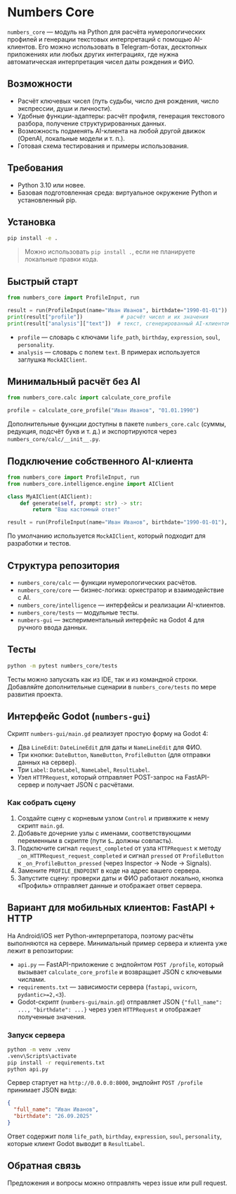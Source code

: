 ﻿# Numbers Core

`numbers_core` — модуль на Python для расчёта нумерологических профилей и генерации текстовых интерпретаций с помощью AI-клиентов. Его можно использовать в Telegram-ботах, десктопных приложениях или любых других интеграциях, где нужна автоматическая интерпретация чисел даты рождения и ФИО.

## Возможности

- Расчёт ключевых чисел (путь судьбы, число дня рождения, число экспрессии, души и личности).
- Удобные функции-адаптеры: расчёт профиля, генерация текстового разбора, получение структурированных данных.
- Возможность подменять AI-клиента на любой другой движок (OpenAI, локальные модели и т. п.).
- Готовая схема тестирования и примеры использования.

## Требования

- Python 3.10 или новее.
- Базовая подготовленная среда: виртуальное окружение Python и установленный pip.

## Установка

```bash
pip install -e .
```

> Можно использовать `pip install .`, если не планируете локальные правки кода.

## Быстрый старт

```python
from numbers_core import ProfileInput, run

result = run(ProfileInput(name="Иван Иванов", birthdate="1990-01-01"))
print(result["profile"])            # расчёт чисел и их значения
print(result["analysis"]["text"])  # текст, сгенерированный AI-клиентом
```

- `profile` — словарь с ключами `life_path`, `birthday`, `expression`, `soul`, `personality`.
- `analysis` — словарь с полем `text`. В примерах используется заглушка `MockAIClient`.

## Минимальный расчёт без AI

```python
from numbers_core.calc import calculate_core_profile

profile = calculate_core_profile("Иван Иванов", "01.01.1990")
```

Дополнительные функции доступны в пакете `numbers_core.calc` (суммы, редукция, подсчёт букв и т. д.) и экспортируются через `numbers_core/calc/__init__.py`.

## Подключение собственного AI-клиента

```python
from numbers_core import ProfileInput, run
from numbers_core.intelligence.engine import AIClient

class MyAIClient(AIClient):
    def generate(self, prompt: str) -> str:
        return "Ваш кастомный ответ"

result = run(ProfileInput(name="Иван Иванов", birthdate="1990-01-01"), ai=MyAIClient())
```

По умолчанию используется `MockAIClient`, который подходит для разработки и тестов.

## Структура репозитория

- `numbers_core/calc` — функции нумерологических расчётов.
- `numbers_core/core` — бизнес-логика: оркестратор и взаимодействие с AI.
- `numbers_core/intelligence` — интерфейсы и реализации AI-клиентов.
- `numbers_core/tests` — модульные тесты.
- `numbers-gui` — экспериментальный интерфейс на Godot 4 для ручного ввода данных.

## Тесты

```bash
python -m pytest numbers_core/tests
```

Тесты можно запускать как из IDE, так и из командной строки. Добавляйте дополнительные сценарии в `numbers_core/tests` по мере развития проекта.

## Интерфейс Godot (`numbers-gui`)

Скрипт `numbers-gui/main.gd` реализует простую форму на Godot 4:

- Два `LineEdit`: `DateLineEdit` для даты и `NameLineEdit` для ФИО.
- Три кнопки: `DateButton`, `NameButton`, `ProfileButton` (для отправки данных на сервер).
- Три `Label`: `DateLabel`, `NameLabel`, `ResultLabel`.
- Узел `HTTPRequest`, который отправляет POST-запрос на FastAPI-сервер и получает JSON с расчётами.

### Как собрать сцену

1. Создайте сцену с корневым узлом `Control` и привяжите к нему скрипт `main.gd`.
2. Добавьте дочерние узлы с именами, соответствующими переменным в скрипте (пути `$…` должны совпасть).
3. Подключите сигнал `request_completed` от узла `HTTPRequest` к методу `_on_HTTPRequest_request_completed` и сигнал `pressed` от `ProfileButton` к `_on_ProfileButton_pressed` (через Inspector → Node → Signals).
4. Замените `PROFILE_ENDPOINT` в коде на адрес вашего сервера.
5. Запустите сцену: проверки даты и ФИО работают локально, кнопка «Профиль» отправляет данные и отображает ответ сервера.

## Вариант для мобильных клиентов: FastAPI + HTTP

На Android/iOS нет Python-интерпретатора, поэтому расчёты выполняются на сервере. Минимальный пример сервера и клиента уже лежит в репозитории:

- `api.py` — FastAPI-приложение с эндпойнтом `POST /profile`, который вызывает `calculate_core_profile` и возвращает JSON с ключевыми числами.
- `requirements.txt` — зависимости сервера (`fastapi`, `uvicorn`, `pydantic>=2,<3`).
- Godot-скрипт (`numbers-gui/main.gd`) отправляет JSON `{"full_name": ..., "birthdate": ...}` через узел `HTTPRequest` и отображает полученные значения.

### Запуск сервера

```bash
python -m venv .venv
.venv\Scripts\activate
pip install -r requirements.txt
python api.py
```

Сервер стартует на `http://0.0.0.0:8000`, эндпойнт `POST /profile` принимает JSON вида:

```json
{
  "full_name": "Иван Иванов",
  "birthdate": "26.09.2025"
}
```

Ответ содержит поля `life_path`, `birthday`, `expression`, `soul`, `personality`, которые клиент Godot выводит в `ResultLabel`.

## Обратная связь

Предложения и вопросы можно отправлять через issue или pull request.
